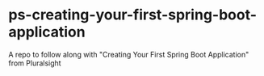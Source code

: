 # ps-creating-your-first-spring-boot-application
A repo to follow along with "Creating Your First Spring Boot Application" from Pluralsight
